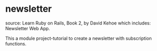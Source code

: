 # newsletter
source:  Learn Ruby on Rails, Book 2, by David Kehoe which includes:  Newsletter Web App.

This a module project-tutorial to create a newsletter with subscription functions.


